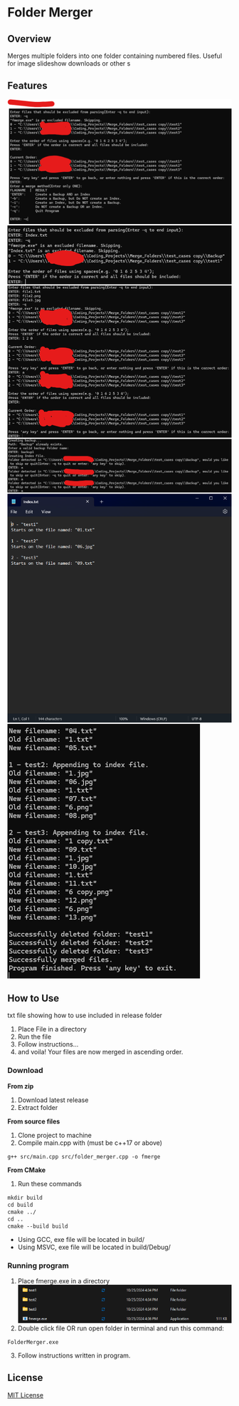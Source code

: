 # Folder Merger
## Overview
Merges multiple folders into one folder containing numbered files. Useful for image slideshow downloads or other s
## Features
![Overview](example_images/overview.png)
![ExcludingFiles](example_images/excluding_files.png)
![Ordering](example_images/ordering.png)
![Backups](example_images/backups.png)
![Indexing](example_images/indexing.png)
![Output](example_images/output.png)
<!--- ![alt text](https://github.com/[username]/[reponame]/blob/[branch]/image.jpg?raw=true) = Add Images With This Method--->

## How to Use
txt file showing how to use included in release folder

1. Place File in a directory
2. Run the file
3. Follow instructions...
4. and voila! Your files are now merged in ascending order.

### Download
**From zip**
1. Download latest release
2. Extract folder

**From source files**
1. Clone project to machine
2. Compile main.cpp with (must be c++17 or above)
```console
g++ src/main.cpp src/folder_merger.cpp -o fmerge
```

**From CMake**
1. Run these commands
```console
mkdir build
cd build
cmake ../
cd ..
cmake --build build
```
* Using GCC, exe file will be located in build/
* Using MSVC, exe file will be located in build/Debug/

### Running program
1. Place fmerge.exe in a directory
![WhereToPut](example_images/where_to_put.png)
2. Double click file OR run open folder in terminal and run this command:
```console
FolderMerger.exe
```
3. Follow instructions written in program.

## License
[MIT License](https://github.com/BroknApples/Multi-Program-Runner-Script/blob/main/LICENSE.md)